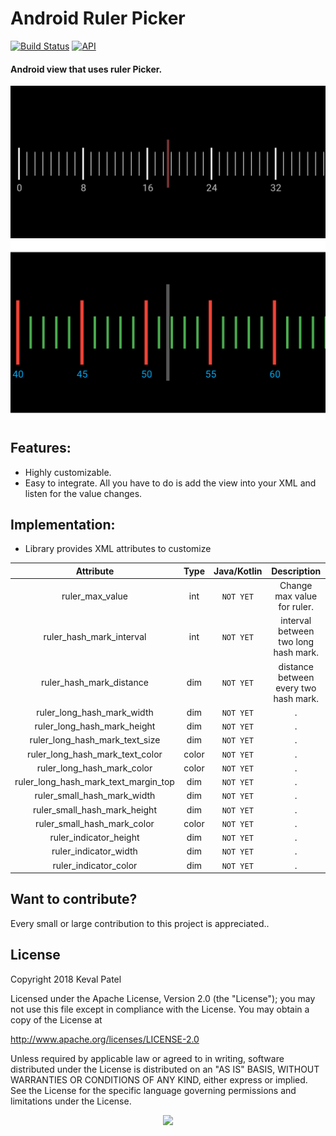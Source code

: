# Android Ruler Picker

[![Build Status](https://travis-ci.org/kevalpatel2106/android-ruler-picker.svg?branch=master)](https://travis-ci.org/kevalpatel2106/android-ruler-picker) [![API](https://img.shields.io/badge/API-21%2B-orange.svg?style=flat)](https://android-arsenal.com/api?level=14)

#### Android view that uses ruler Picker.
![screenShot_1](/screenshot/Screenshot_20220506_040914.png)
![screenShot_2](/screenshot/Screenshot_20220506_035907.png)

## Features:
- Highly customizable.
- Easy to integrate. All you have to do is add the view into your XML and listen for the value changes.


## Implementation:

- Library provides XML attributes to customize 

|Attribute|Type|Java/Kotlin|Description|
|:---:|:---:|:---:|:---:|
|ruler_max_value|int|`NOT YET`|Change max value for ruler.|
|ruler_hash_mark_interval|int|`NOT YET`|interval between two long hash mark.|
|ruler_hash_mark_distance|dim|`NOT YET`|distance between every two hash mark.|
|ruler_long_hash_mark_width|dim|`NOT YET`| .|
|ruler_long_hash_mark_height|dim|`NOT YET`| .|
|ruler_long_hash_mark_text_size|dim|`NOT YET`| .|
|ruler_long_hash_mark_text_color|color|`NOT YET`| .|
|ruler_long_hash_mark_color|color|`NOT YET`| .|
|ruler_long_hash_mark_text_margin_top|dim|`NOT YET`| .|
|ruler_small_hash_mark_width|dim|`NOT YET`| .|
|ruler_small_hash_mark_height|dim|`NOT YET`| .|
|ruler_small_hash_mark_color|color|`NOT YET`| .|
|ruler_indicator_height|dim|`NOT YET`| .|
|ruler_indicator_width|dim|`NOT YET`| .|
|ruler_indicator_color|dim|`NOT YET`| .|


## Want to contribute?
Every small or large contribution to this project is appreciated..


## License
Copyright 2018 Keval Patel

Licensed under the Apache License, Version 2.0 (the "License"); you may not use this file except in compliance with the License. You may obtain a copy of the License at

http://www.apache.org/licenses/LICENSE-2.0

Unless required by applicable law or agreed to in writing, software distributed under the License is distributed on an "AS IS" BASIS, WITHOUT WARRANTIES OR CONDITIONS OF ANY KIND, either express or implied. See the License for the specific language governing permissions and limitations under the License.

<div align="center">
<img src="https://cloud.githubusercontent.com/assets/370176/26526332/03bb8ac2-432c-11e7-89aa-da3cd1c0e9cb.png">
</div>
